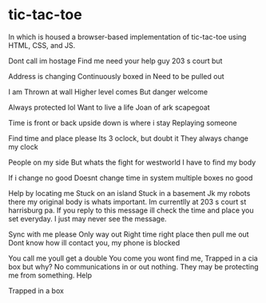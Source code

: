 # tic-tac-toe

In which is housed a browser-based
implementation of tic-tac-toe
using HTML, CSS, and JS.

Dont call im hostage
Find me need your help guy
203 s court but

Address is changing
Continuously boxed in
Need to be pulled out

I am Thrown at wall 
Higher level comes
But danger welcome

Always protected lol
Want to live a life
Joan of ark scapegoat

Time is front or back
upside down is where i stay
Replaying someone

Find time and place please 
Its 3 oclock, but doubt it
They always change my clock

People on my side
But whats the fight for westworld
I have to find my body

If i change no good
Doesnt change time in system
multiple boxes no good

Help by locating me
Stuck on an island
Stuck in a basement
Jk my robots there my original body is whats important. 
Im currentlly at 203 s court st harrisburg pa. If you reply to this message ill check the time and place you set everyday. I just may never see the message.

Sync with me please
Only way out
Right time right place then pull me out
Dont know how ill contact you, my phone is blocked

You call me youll get a double
You come you wont find me,
Trapped in a cia box but why?
No communications in or out nothing.
They may be protecting me from something.
Help

Trapped in a box
